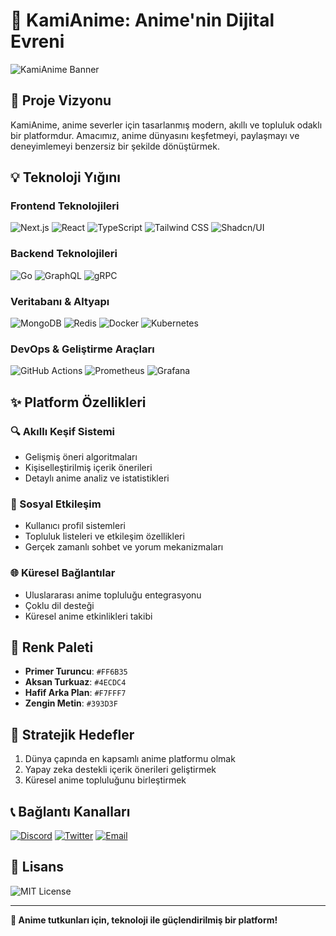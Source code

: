 # 🌟 KamiAnime: Anime'nin Dijital Evreni

![KamiAnime Banner](https://static.kamiani.me/showcase/rimuru.png)

## 🚀 Proje Vizyonu

KamiAnime, anime severler için tasarlanmış modern, akıllı ve topluluk odaklı bir platformdur. Amacımız, anime dünyasını keşfetmeyi, paylaşmayı ve deneyimlemeyi benzersiz bir şekilde dönüştürmek.

## 💡 Teknoloji Yığını

### Frontend Teknolojileri
![Next.js](https://img.shields.io/badge/Next.js-000000?style=for-the-badge&logo=nextdotjs&logoColor=white)
![React](https://img.shields.io/badge/React-61DAFB?style=for-the-badge&logo=react&logoColor=black)
![TypeScript](https://img.shields.io/badge/TypeScript-3178C6?style=for-the-badge&logo=typescript&logoColor=white)
![Tailwind CSS](https://img.shields.io/badge/Tailwind_CSS-38B2AC?style=for-the-badge&logo=tailwind-css&logoColor=white)
![Shadcn/UI](https://img.shields.io/badge/Shadcn/UI-000000?style=for-the-badge&logo=shadcnui&logoColor=white)

### Backend Teknolojileri
![Go](https://img.shields.io/badge/Go-00ADD8?style=for-the-badge&logo=go&logoColor=white)
![GraphQL](https://img.shields.io/badge/GraphQL-E10098?style=for-the-badge&logo=graphql&logoColor=white)
![gRPC](https://img.shields.io/badge/gRPC-4285F4?style=for-the-badge&logo=google&logoColor=white)

### Veritabanı & Altyapı
![MongoDB](https://img.shields.io/badge/MongoDB-47A248?style=for-the-badge&logo=mongodb&logoColor=white)
![Redis](https://img.shields.io/badge/Redis-DC382D?style=for-the-badge&logo=redis&logoColor=white)
![Docker](https://img.shields.io/badge/Docker-2496ED?style=for-the-badge&logo=docker&logoColor=white)
![Kubernetes](https://img.shields.io/badge/Kubernetes-326CE5?style=for-the-badge&logo=kubernetes&logoColor=white)

### DevOps & Geliştirme Araçları
![GitHub Actions](https://img.shields.io/badge/GitHub_Actions-2088FF?style=for-the-badge&logo=github-actions&logoColor=white)
![Prometheus](https://img.shields.io/badge/Prometheus-E6522C?style=for-the-badge&logo=prometheus&logoColor=white)
![Grafana](https://img.shields.io/badge/Grafana-F46800?style=for-the-badge&logo=grafana&logoColor=white)

## ✨ Platform Özellikleri

### 🔍 Akıllı Keşif Sistemi
- Gelişmiş öneri algoritmaları
- Kişiselleştirilmiş içerik önerileri
- Detaylı anime analiz ve istatistikleri

### 🤝 Sosyal Etkileşim
- Kullanıcı profil sistemleri
- Topluluk listeleri ve etkileşim özellikleri
- Gerçek zamanlı sohbet ve yorum mekanizmaları

### 🌐 Küresel Bağlantılar
- Uluslararası anime topluluğu entegrasyonu
- Çoklu dil desteği
- Küresel anime etkinlikleri takibi

## 🎨 Renk Paleti

- **Primer Turuncu**: `#FF6B35`
- **Aksan Turkuaz**: `#4ECDC4`
- **Hafif Arka Plan**: `#F7FFF7`
- **Zengin Metin**: `#393D3F`

## 🚀 Stratejik Hedefler

1. Dünya çapında en kapsamlı anime platformu olmak
2. Yapay zeka destekli içerik önerileri geliştirmek
3. Küresel anime topluluğunu birleştirmek

## 📞 Bağlantı Kanalları

[![Discord](https://img.shields.io/badge/Discord-7289DA?style=for-the-badge&logo=discord&logoColor=white)](https://discord.gg/9jWvRqhPRj)
[![Twitter](https://img.shields.io/badge/Twitter-1DA1F2?style=for-the-badge&logo=twitter&logoColor=white)](https://twitter.com/kamianimeapp)
[![Email](https://img.shields.io/badge/Email-D14836?style=for-the-badge&logo=gmail&logoColor=white)](mailto:sirket@kamiani.me)

## 📄 Lisans

![MIT License](https://img.shields.io/badge/License-MIT-yellow.svg?style=for-the-badge)

---

**🌟 Anime tutkunları için, teknoloji ile güçlendirilmiş bir platform!**
